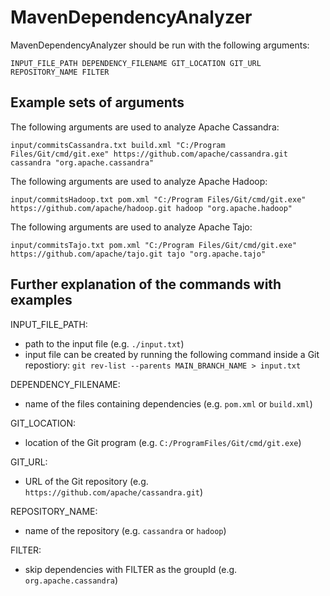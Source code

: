 # MavenDependencyAnalyzer

MavenDependencyAnalyzer should be run with the following arguments:
```
INPUT_FILE_PATH DEPENDENCY_FILENAME GIT_LOCATION GIT_URL REPOSITORY_NAME FILTER
```

## Example sets of arguments
The following arguments are used to analyze Apache Cassandra:
```
input/commitsCassandra.txt build.xml "C:/Program Files/Git/cmd/git.exe" https://github.com/apache/cassandra.git cassandra "org.apache.cassandra"
```

The following arguments are used to analyze Apache Hadoop:
```
input/commitsHadoop.txt pom.xml "C:/Program Files/Git/cmd/git.exe" https://github.com/apache/hadoop.git hadoop "org.apache.hadoop"
```

The following arguments are used to analyze Apache Tajo:
```
input/commitsTajo.txt pom.xml "C:/Program Files/Git/cmd/git.exe" https://github.com/apache/tajo.git tajo "org.apache.tajo"
```

## Further explanation of the commands with examples

INPUT_FILE_PATH:
- path to the input file (e.g. ```./input.txt```)
- input file can be created by running the following command inside a Git repostiory: ```git rev-list --parents MAIN_BRANCH_NAME > input.txt```

DEPENDENCY_FILENAME:
- name of the files containing dependencies (e.g. ```pom.xml``` or ```build.xml```)

GIT_LOCATION:
- location of the Git program (e.g. ```C:/ProgramFiles/Git/cmd/git.exe```)

GIT_URL:
- URL of the Git repository (e.g. ```https://github.com/apache/cassandra.git```)

REPOSITORY_NAME:
- name of the repository (e.g. ```cassandra``` or ```hadoop```)

FILTER:
- skip dependencies with FILTER as the groupId (e.g. ```org.apache.cassandra```)